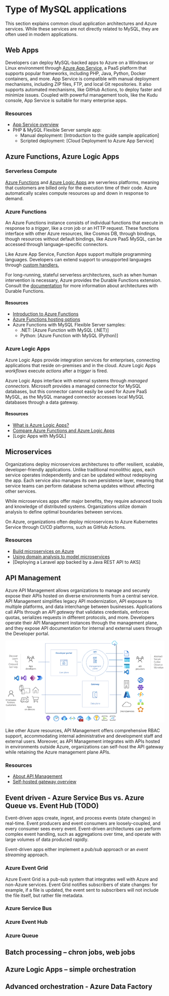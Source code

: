 # Type of MySQL applications

This section explains common cloud application architectures and Azure services. While these services are not directly related to MySQL, they are often used in modern applications.

## Web Apps

Developers can deploy MySQL-backed apps to Azure on a Windows or Linux environment through [Azure App Service,](https://docs.microsoft.com/azure/app-service/overview) a PaaS platform that supports popular frameworks, including PHP, Java, Python, Docker containers, and more. App Service is compatible with manual deployment mechanisms, including ZIP files, FTP, and local Git repositories. It also supports automated mechanisms, like GitHub Actions, to deploy faster and minimize issues. Coupled with powerful management tools, like the Kudu console, App Service is suitable for many enterprise apps.

### Resources

- [App Service overview](https://docs.microsoft.com/azure/app-service/overview)
- PHP & MySQL Flexible Server sample app:
  - Manual deployment: [Introduction to the guide sample application]
  - Scripted deployment: [Cloud Deployment to Azure App Service]

## Azure Functions, Azure Logic Apps

### Serverless Compute

[Azure Functions](https://docs.microsoft.com/azure/azure-functions/functions-overview) and [Azure Logic Apps](https://docs.microsoft.com/azure/logic-apps/logic-apps-overview) are serverless platforms, meaning that customers are billed only for the execution time of their code. Azure automatically scales compute resources up and down in response to demand.

### Azure Functions

An Azure Functions instance consists of individual functions that execute in response to a *trigger*, like a cron job or an HTTP request. These functions interface with other Azure resources, like Cosmos DB, through bindings, though resources without default bindings, like Azure PaaS MySQL, can be accessed through language-specific connectors.

Like Azure App Service, Function Apps support multiple programming languages. Developers can extend support to unsupported languages through [custom handlers.](https://docs.microsoft.com/azure/azure-functions/functions-custom-handlers)

For long-running, stateful serverless architectures, such as when human intervention is necessary, Azure provides the Durable Functions extension. Consult the [documentation](https://docs.microsoft.com/azure/azure-functions/durable/durable-functions-overview?tabs=csharp) for more information about architectures with Durable Functions.

#### Resources

- [Introduction to Azure Functions](https://docs.microsoft.com/azure/azure-functions/functions-overview)
- [Azure Functions hosting options](https://docs.microsoft.com/azure/azure-functions/functions-scale)
- Azure Functions with MySQL Flexible Server samples:
  - .NET: [Azure Function with MySQL (.NET)]
  - Python: [Azure Function with MySQL (Python)]

### Azure Logic Apps

Azure Logic Apps provide integration services for enterprises, connecting applications that reside on-premises and in the cloud. Azure Logic Apps *workflows* execute *actions* after a *trigger* is fired.

Azure Logic Apps interface with external systems through *managed connectors*. Microsoft provides a managed connector for MySQL databases, but this connector cannot easily be used for Azure PaaS MySQL, as the MySQL managed connector accesses local MySQL databases through a data gateway.

#### Resources

- [What is Azure Logic Apps?](https://docs.microsoft.com/azure/logic-apps/logic-apps-overview)
- [Compare Azure Functions and Azure Logic Apps](https://docs.microsoft.com/azure/azure-functions/functions-compare-logic-apps-ms-flow-webjobs#compare-azure-functions-and-azure-logic-apps)
- [Logic Apps with MySQL]

## Microservices

Organizations deploy microservices architectures to offer resilient, scalable, developer-friendly applications. Unlike traditional monolithic apps, each service operates independently and can be updated without redeploying the app. Each service also manages its own persistence layer, meaning that service teams can perform database schema updates without affecting other services.

While microservices apps offer major benefits, they require advanced tools and knowledge of distributed systems. Organizations utilize domain analysis to define optimal boundaries between services. 

On Azure, organizations often deploy microservices to Azure Kubernetes Service through CI/CD platforms, such as GitHub Actions.

### Resources

- [Build microservices on Azure](https://docs.microsoft.com/azure/architecture/microservices/)
- [Using domain analysis to model microservices](https://docs.microsoft.com/azure/architecture/microservices/model/domain-analysis)
- [Deploying a Laravel app backed by a Java REST API to AKS]

## API Management

Azure API Management allows organizations to manage and securely expose their APIs hosted on diverse environments from a central service. API Management simplifies legacy API modernization, API exposure to multiple platforms, and data interchange between businesses. Applications call APIs through an *API gateway* that validates credentials, enforces quotas, serializes requests in different protocols, and more. Developers operate their API Management instances through the management plane, and they expose API documentation for internal and external users through the Developer portal.

![This image demonstrates the control plane, management plane, and developer portal elements of API Management.](./media/api-management-components.png "API Management components")

Like other Azure resources, API Management offers comprehensive RBAC support, accommodating internal administrative and development staff and external users. Moreover, as API Management integrates with APIs hosted in environments outside Azure, organizations can self-host the API gateway while retaining the Azure management plane APIs.

### Resources

- [About API Management](https://docs.microsoft.com/azure/api-management/api-management-key-concepts)
- [Self-hosted gateway overview](https://docs.microsoft.com/azure/api-management/self-hosted-gateway-overview)

## Event driven - Azure Service Bus vs. Azure Queue vs. Event Hub (TODO)

Event-driven apps create, ingest, and process events (state changes) in real-time. Event producers and event consumers are loosely-coupled, and every consumer sees every event. Event-driven architectures can perform complex event handling, such as aggregations over time, and operate with large volumes of data produced rapidly.

Event-driven apps either implement a *pub/sub* approach or an *event streaming* approach.

### Azure Event Grid

Azure Event Grid is a pub-sub system that integrates well with Azure and non-Azure services. Event Grid notifies subscribers of state changes: for example, if a file is updated, the event sent to subscribers will not include the file itself, but rather file metadata.

### Azure Service Bus

### Azure Event Hub

### Azure Queue

## Batch processing – chron jobs, web jobs

## Azure Logic Apps – simple orchestration

## Advanced orchestration - Azure Data Factory


<summary of when to use a service picture>
